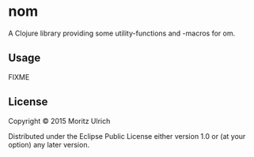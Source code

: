 # nom

A Clojure library providing some utility-functions and -macros for om.

## Usage

FIXME

## License

Copyright © 2015 Moritz Ulrich

Distributed under the Eclipse Public License either version 1.0 or (at
your option) any later version.
